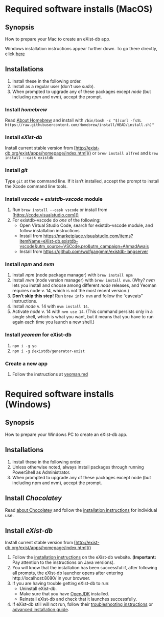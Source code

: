 # Required software installs (MacOS)

## Synopsis

How to prepare your Mac to create an eXist-db app.

Windows installation instructions appear further down. To go there directly, click [here](https://github.com/Pittsburgh-NEH-Institute/pr-app/blob/main/pr-app-tutorials/installs.md#required-software-installs-windows)

## Installations

1. Install these in the following order.
1. Install as a regular user (don’t use *sudo*).
1. When prompted to upgrade any of these packages except *node* (but including *npm* and *nvm*), accept the prompt.

### Install *homebrew*
Read [About Homebrew](https://brew.sh/) and install with
`/bin/bash -c "$(curl -fsSL https://raw.githubusercontent.com/Homebrew/install/HEAD/install.sh)"`


### Install *eXist-db*
Install current stable version from [http://exist-db.org/exist/apps/homepage/index.html]()
or `brew install alfred` and `brew install --cask existdb`

### Install *git*

Type `git` at the command line. If it isn’t installed, accept the prompt to install the Xcode command line tools.

### Install *vscode* + *existdb-vscode* module

1. Run `brew install --cask vscode` or install from [https://code.visualstudio.com]()
1. For existdb-vscode do *one* of the following:
    * Open Virtual Studio Code, search for existdb-vscode module, and follow installation instructions
    * Install from <https://marketplace.visualstudio.com/items?itemName=eXist-db.existdb-vscode&utm_source=VSCode.pro&utm_campaign=AhmadAwais>
    * Install from <https://github.com/wolfgangmm/existdb-langserver>

### Install *npm* and *nvm*

1. Install *npm* (node package manager) with `brew install npm`
2. Install *nvm* (node version manager) with `brew install nvm`. (Why? *nvm* lets you install and choose among different *node* releases, and Yeoman requires node v. 14, which is not the most recent version.)
2. **Don’t skip this step!** Run `brew info nvm` and follow the “caveats” instructions.
2. Install *node* v. 14 with `nvm install 14`.
3. Activate *node* v. 14 with `nvm use 14`. (This command persists only in a single shell, which is what you want, but it means that you have to run again each time you launch a new shell.)

### Install *yeoman* for eXist-db

1. `npm i -g yo`
1. `npm i -g @existdb/generator-exist`

### Create a new app

1. Follow the instructions at [yeoman.md]()

# Required software installs (Windows)

## Synopsis

How to prepare your Windows PC to create an eXist-db app. 

## Installations

1. Install these in the following order. 
2. Unless otherwise noted, always install packages through running PowerShell as Administrator.
3. When prompted to upgrade any of these packages except node (but including npm and nvm), accept the prompt.

## Install *Chocolatey*

Read [about Chocolatey](https://chocolatey.org/how-chocolatey-works) and follow the [installation instructions](https://chocolatey.org/install#individual) for individual use.

## Install *eXist-db*

Install current stable version from [http://exist-db.org/exist/apps/homepage/index.html]()
1. Follow the [installation instructions](https://exist-db.org/exist/apps/doc/basic-installation) on the eXist-db website. (**Important:** Pay attention to the instructions on Java versions). 
2. You will know that the installation has been successful if, after following all prompts, the eXist-db launcher opens after entering http://localhost:8080/ in your browser. 
3. If you are having trouble getting eXist-db to run:
   - Uninstall eXist-db.
   - Make sure that you have [OpenJDK](http://jdk.java.net/18/) installed.
   - Reinstall eXist-db and check that it launches successfully. 
4. If eXist-db still will not run, follow their [troubleshooting instructions](https://exist-db.org/exist/apps/doc/troubleshooting) or [advanced installation guide](https://exist-db.org/exist/apps/doc/advanced-installation).

